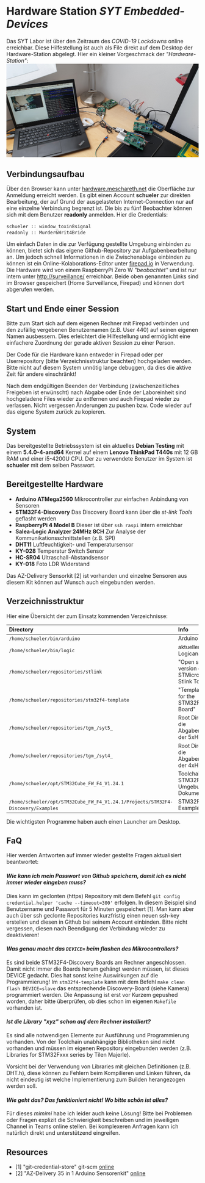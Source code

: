 # Hardware Station *SYT Embedded-Devices*

Das SYT Labor ist über den Zeitraum des *COVID-19 Lockdowns* online erreichbar. Diese Hilfestellung ist auch als File direkt auf dem Desktop der Hardware-Station abgelegt. Hier ein kleiner Vorgeschmack der *"Hardware-Station"*: 
![Hardware-Station](hardware-station.jpg)

## Verbindungsaufbau
Über den Browser kann unter [hardware.meschareth.net](https://hardware.meschareth.net) die Oberfläche zur Anmeldung erreicht werden. Es gibt einen Account **schueler** zur direkten Bearbeitung, der auf Grund der ausgelasteten Internet-Connection nur auf eine einzelne Verbindung begrenzt ist. Die bis zu fünf Beobachter können sich mit dem Benutzer **readonly** anmelden. Hier die Credentials:
```
schueler :: window_toxin8signal
readonly :: Murder6Writ4Bride
```
Um einfach Daten in die zur Verfügung gestellte Umgebung einbinden zu können, bietet sich das eigene Github-Repository zur Aufgabenbearbeitung an. Um jedoch schnell Informationen in die Zwischenablage einbinden zu können ist ein Online-Kolaborations-Editor unter [firepad.io](https://demo.firepad.io/#Se25K9FDmt) in Verwendung. Die Hardware wird von einem RaspberryPi Zero W *"beobachtet"* und ist nur intern unter [http://surveillance/](http://surveillance/index.html) erreichbar. Beide oben genannten Links sind im Browser gespeichert (Home Surveillance, Firepad) und können dort abgerufen werden.

## Start und Ende einer Session
Bitte zum Start sich auf dem eigenen Rechner mit Firepad verbinden und den zufällig vergebenen Benutzernamen (z.B. User 440) auf seinen eigenen Namen ausbessern. Dies erleichtert die Hilfestellung und ermöglicht eine einfachere Zuordnung der gerade aktiven Session zu einer Person.

Der Code für die Hardware kann entweder in Firepad oder per Userrepository (bitte Verzeichnisstruktur beachten) hochgeladen werden. Bitte nicht auf diesem System unnötig lange debuggen, da dies die aktive Zeit für andere einschränkt!

Nach dem endgültigen Beenden der Verbindung (zwischenzeitliches Freigeben ist erwünscht) nach Abgabe oder Ende der Laboreinheit sind hochgeladene Files wieder zu entfernen und auch Firepad wieder zu verlassen. Nicht vergessen Änderungen zu pushen bzw. Code wieder auf das eigene System zurück zu kopieren.

## System
Das bereitgestellte Betriebssystem ist ein aktuelles **Debian Testing** mit einem **5.4.0-4-amd64** Kernel auf einem **Lenovo ThinkPad T440s** mit 12 GB RAM und einer i5-4200U CPU. Der zu verwendete Benutzer im System ist **schueler** mit dem selben Passwort.

## Bereitgestellte Hardware
* **Arduino ATMega2560** Mikrocontroller zur einfachen Anbindung von Sensoren
* **STM32F4-Discovery** Das Discovery Board kann über die *st-link Tools* geflasht werden
* **RaspberryPi 4 Model B** Dieser ist über `ssh raspi` intern erreichbar
* **Salea-Logic Analyzer 24MHz 8CH** Zur Analyse der Kommunikationsschnittstellen (z.B. SPI)
* **DHT11** Luftfeuchtigkeit- und Temperatursensor
* **KY-028** Temperatur Switch Sensor
* **HC-SR04** Ultraschall-Abstandsensor
* **KY-018** Foto LDR Widerstand

Das AZ-Delivery Sensorkit [2] ist vorhanden und einzelne Sensoren aus diesem Kit können auf Wunsch auch eingebunden werden.

## Verzeichnisstruktur
Hier eine Übersicht der zum Einsatz kommenden Verzeichnisse:

|Directory|Info|
|:--|:--|
|`/home/schueler/bin/arduino`| Arduino IDE |
|`/home/schueler/bin/logic`| aktueller Salea Logicanalyzer |
|`/home/schueler/repositories/stlink`| "Open source version of the STMicroelectronics Stlink Tools" |
|`/home/schueler/repositories/stm32f4-template`| "Template project for the STM32F4Discovery Board" |
|`/home/schueler/repositories/tgm_/syt5_`| Root Directory für die Abgaberepositories der 5xHIT |
|`/home/schueler/repositories/tgm_/syt4_`| Root Directory für die Abgaberepositories der 4xHIT |
|`/home/schueler/opt/STM32Cube_FW_F4_V1.24.1`| Toolchain für die STM32F4 Umgebung mit Dokumentation |
|`/home/schueler/opt/STM32Cube_FW_F4_V1.24.1/Projects/STM32F4-Discovery/Examples`| STM32F4 Examples |

Die wichtigsten Programme haben auch einen Launcher am Desktop.

## FaQ
Hier werden Antworten auf immer wieder gestellte Fragen aktualisiert beantwortet:

#### *Wie kann ich mein Passwort von Github speichern, damit ich es nicht immer wieder eingeben muss?*  
Dies kann im geclonten (https) Repository mit dem Befehl `git config credential.helper 'cache --timeout=300'` erfolgen. In diesem Beispiel sind Benutzername und Passwort für 5 Minuten gespeichert [1].
Man kann aber auch über ssh geclonte Repositories kurzfristig einen neuen ssh-key erstellen und diesen in Github bei seinem Account einbinden. Bitte nicht vergessen, diesen nach Beendigung der Verbindung wieder zu deaktivieren!


#### *Was genau macht das `DEVICE=` beim flashen des Mikrocontrollers?*
Es sind beide STM32F4-Discovery Boards am Rechner angeschlossen. Damit nicht immer die Boards herum gehängt werden müssen, ist dieses DEVICE gedacht. Dies hat sonst keine Auswirkungen auf die Programmierung! Im `stm32f4-template` kann mit dem Befehl `make clean flash DEVICE=slave` das entsprechende Discovery-Board (siehe Kamera) programmiert werden. Die Anpassung ist erst vor Kurzem gepushed worden, daher bitte überprüfen, ob dies schon im eigenen `Makefile` vorhanden ist.


#### *Ist die Library "xyz" schon auf dem Rechner installiert?*
Es sind alle notwendigen Elemente zur Ausführung und Programmierung vorhanden. Von der Toolchain unabhängige Bibliotheken sind nicht vorhanden und müssen im eigenen Repository eingebunden werden (z.B. Libraries for STM32Fxxx series by Tilen Majerle).  

Vorsicht bei der Verwendung von Libraries mit gleichen Definitionen (z.B. DHT.h), diese können zu Fehlern beim Kompilieren und Linken führen, da nicht eindeutig ist welche Implementierung zum Builden herangezogen werden soll.


#### *Wie geht das? Das funktioniert nicht! Wo bitte schön ist alles?*  
Für dieses *mimimi* habe ich leider auch keine Lösung! Bitte bei Problemen oder Fragen explizit die Schwierigkeit beschreiben und im jeweiligen Channel in Teams online stellen. Bei komplexeren Anfragen kann ich natürlich direkt und unterstützend eingreifen.

## Resources
* [1] "git-credential-store" git-scm [online](https://git-scm.com/docs/git-credential-store)
* [2] "AZ-Delivery 35 in 1 Arduino Sensorenkit" [online](https://www.az-delivery.de/products/35-in-1-arduino-zubehor-kit?_pos=2&_sid=6f2970640&_ss=r)
